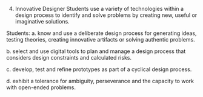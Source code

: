 
4. Innovative Designer
Students use a variety of technologies within a design process to identify and solve problems by creating new, useful or imaginative solutions. 

Students:
a. know and use a deliberate design process for generating ideas, testing theories, creating innovative artifacts or solving authentic problems.

b. select and use digital tools to plan and manage a design process that considers design constraints and calculated risks.

c. develop, test and refine prototypes as part of a cyclical design process.

d. exhibit a tolerance for ambiguity, perseverance and the capacity to work with open-ended problems.
